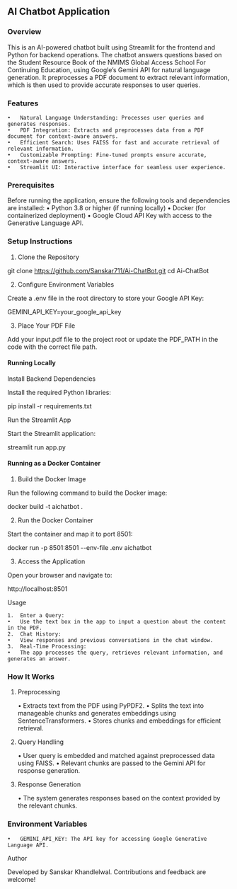 ## AI Chatbot Application

### Overview

This is an AI-powered chatbot built using Streamlit for the frontend and Python for backend operations. The chatbot answers questions based on the Student Resource Book of the NMIMS Global Access School For Continuing Education, using Google’s Gemini API for natural language generation. It preprocesses a PDF document to extract relevant information, which is then used to provide accurate responses to user queries.

### Features

	•	Natural Language Understanding: Processes user queries and generates responses.
	•	PDF Integration: Extracts and preprocesses data from a PDF document for context-aware answers.
	•	Efficient Search: Uses FAISS for fast and accurate retrieval of relevant information.
	•	Customizable Prompting: Fine-tuned prompts ensure accurate, context-aware answers.
	•	Streamlit UI: Interactive interface for seamless user experience.

### Prerequisites

Before running the application, ensure the following tools and dependencies are installed:
	•	Python 3.8 or higher (if running locally)
	•	Docker (for containerized deployment)
	•	Google Cloud API Key with access to the Generative Language API.

### Setup Instructions

1. Clone the Repository

git clone https://github.com/Sanskar711/Ai-ChatBot.git
cd Ai-ChatBot


2. Configure Environment Variables

Create a .env file in the root directory to store your Google API Key:

GEMINI_API_KEY=your_google_api_key

3. Place Your PDF File

Add your input.pdf file to the project root or update the PDF_PATH in the code with the correct file path.

#### Running Locally

Install Backend Dependencies

Install the required Python libraries:

pip install -r requirements.txt

Run the Streamlit App

Start the Streamlit application:

streamlit run app.py

#### Running as a Docker Container

1. Build the Docker Image

Run the following command to build the Docker image:

docker build -t aichatbot .

2. Run the Docker Container

Start the container and map it to port 8501:

docker run -p 8501:8501 --env-file .env aichatbot

3. Access the Application

Open your browser and navigate to:

http://localhost:8501

Usage

	1.	Enter a Query:
	•	Use the text box in the app to input a question about the content in the PDF.
	2.	Chat History:
	•	View responses and previous conversations in the chat window.
	3.	Real-Time Processing:
	•	The app processes the query, retrieves relevant information, and generates an answer.

### How It Works

1. Preprocessing

	•	Extracts text from the PDF using PyPDF2.
	•	Splits the text into manageable chunks and generates embeddings using SentenceTransformers.
	•	Stores chunks and embeddings for efficient retrieval.

2. Query Handling

	•	User query is embedded and matched against preprocessed data using FAISS.
	•	Relevant chunks are passed to the Gemini API for response generation.

3. Response Generation

	•	The system generates responses based on the context provided by the relevant chunks.

### Environment Variables

	•	GEMINI_API_KEY: The API key for accessing Google Generative Language API.



Author

Developed by Sanskar Khandlelwal. Contributions and feedback are welcome!
